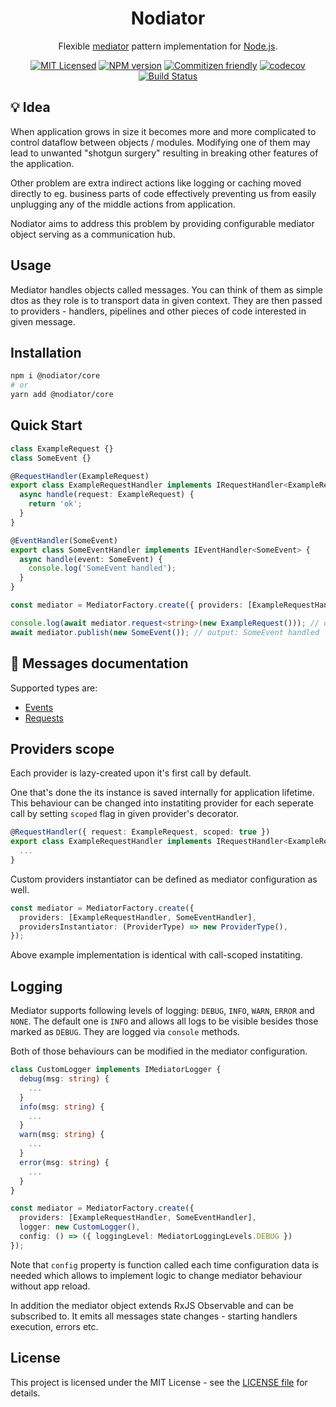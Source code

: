 <h1 align="center">Nodiator</h1>

<div align="center">

Flexible [mediator](https://refactoring.guru/design-patterns/mediator) pattern implementation for [Node.js](https://nodejs.org).

[![MIT Licensed](https://img.shields.io/badge/License-MIT-brightgreen)](/LICENSE)
[![NPM version](https://img.shields.io/npm/v/@nodiator/core.svg)](https://www.npmjs.com/package/@nodiator/core)
[![Commitizen friendly](https://img.shields.io/badge/commitizen-friendly-brightgreen.svg)](http://commitizen.github.io/cz-cli)
[![codecov](https://codecov.io/gh/Matii96/nodiator/branch/main/graph/badge.svg?token=RMLVVV7C0O)](https://codecov.io/gh/Matii96/nodiator)
[![Build Status](https://github.com/Matii96/nodiator/workflows/main-build/badge.svg?branch=main)](https://github.com/Matii96/nodiator/actions?workflow=main-build)

</div>

## 💡 Idea

When application grows in size it becomes more and more complicated to control dataflow between objects / modules. Modifying one of them may lead to unwanted "shotgun surgery" resulting in breaking other features of the application.

Other problem are extra indirect actions like logging or caching moved directly to eg. business parts of code effectively preventing us from easily unplugging any of the middle actions from application.

Nodiator aims to address this problem by providing configurable mediator object serving as a communication hub.

## Usage

Mediator handles objects called messages. You can think of them as simple dtos as they role is to transport data in given context. They are then passed to providers - handlers, pipelines and other pieces of code interested in given message.

## Installation

```bash
npm i @nodiator/core
# or
yarn add @nodiator/core
```

## Quick Start

```ts
class ExampleRequest {}
class SomeEvent {}

@RequestHandler(ExampleRequest)
export class ExampleRequestHandler implements IRequestHandler<ExampleRequest, string> {
  async handle(request: ExampleRequest) {
    return 'ok';
  }
}

@EventHandler(SomeEvent)
export class SomeEventHandler implements IEventHandler<SomeEvent> {
  async handle(event: SomeEvent) {
    console.log('SomeEvent handled');
  }
}

const mediator = MediatorFactory.create({ providers: [ExampleRequestHandler, SomeEventHandler] });

console.log(await mediator.request<string>(new ExampleRequest())); // output: ok
await mediator.publish(new SomeEvent()); // output: SomeEvent handled
```

## 📖 Messages documentation

Supported types are:

- [Events](https://github.com/Matii96/nodiator/tree/main/packages/core/docs/events.md)
- [Requests](https://github.com/Matii96/nodiator/tree/main/packages/core/docs/requests.md)

## Providers scope

Each provider is lazy-created upon it's first call by default.

One that's done the its instance is saved internally for application lifetime. This behaviour can be changed into instatiting provider for each seperate call by setting `scoped` flag in given provider's decorator.

```ts
@RequestHandler({ request: ExampleRequest, scoped: true })
export class ExampleRequestHandler implements IRequestHandler<ExampleRequest, string> {
  ...
}
```

Custom providers instantiator can be defined as mediator configuration as well.

```ts
const mediator = MediatorFactory.create({
  providers: [ExampleRequestHandler, SomeEventHandler],
  providersInstantiator: (ProviderType) => new ProviderType(),
});
```

Above example implementation is identical with call-scoped instatiting.

## Logging

Mediator supports following levels of logging: `DEBUG`, `INFO`, `WARN`, `ERROR` and `NONE`. The default one is `INFO` and allows all logs to be visible besides those marked as `DEBUG`. They are logged via `console` methods.

Both of those behaviours can be modified in the mediator configuration.

```ts
class CustomLogger implements IMediatorLogger {
  debug(msg: string) {
    ...
  }
  info(msg: string) {
    ...
  }
  warn(msg: string) {
    ...
  }
  error(msg: string) {
    ...
  }
}

const mediator = MediatorFactory.create({
  providers: [ExampleRequestHandler, SomeEventHandler],
  logger: new CustomLogger(),
  config: () => ({ loggingLevel: MediatorLoggingLevels.DEBUG })
});
```

Note that `config` property is function called each time configuration data is needed which allows to implement logic to change mediator behaviour without app reload.

In addition the mediator object extends RxJS Observable and can be subscribed to. It emits all messages state changes - starting handlers execution, errors etc.

## License

This project is licensed under the MIT License - see the [LICENSE file](https://github.com/Matii96/nodiator/tree/main/LICENSE) for details.
